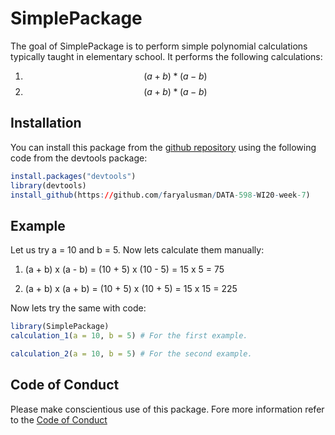 
# SimplePackage

<!-- badges: start -->
<!-- badges: end -->

The goal of SimplePackage is to perform simple polynomial calculations typically taught in elementary school. It performs the following calculations:
  
  1. $$ (a  +  b) * (a  -  b)$$
  2. $$ (a  +  b) *  (a  -  b)$$
  

## Installation

You can install this package from the [github repository](https://github.com/faryalusman/DATA-598-WI20-week-7) using the following code from the devtools package:

``` r
install.packages("devtools")
library(devtools)
install_github(https://github.com/faryalusman/DATA-598-WI20-week-7)
```

## Example

Let us try a = 10 and b = 5. Now lets calculate them manually:

  1. (a  +  b) x (a  -  b) = (10 + 5) x (10 - 5) = 15 x 5 = 75
  
  2. (a  +  b) x (a  + b) = (10 + 5) x (10 + 5) = 15 x 15 = 225
  

Now lets try the same with code:

``` r
library(SimplePackage)
calculation_1(a = 10, b = 5) # For the first example. 
```

``` r
calculation_2(a = 10, b = 5) # For the second example. 
```

## Code of Conduct
Please make conscientious use of this package. Fore more information refer to the [Code of Conduct](CODE_OF_CONDUCT.md)
